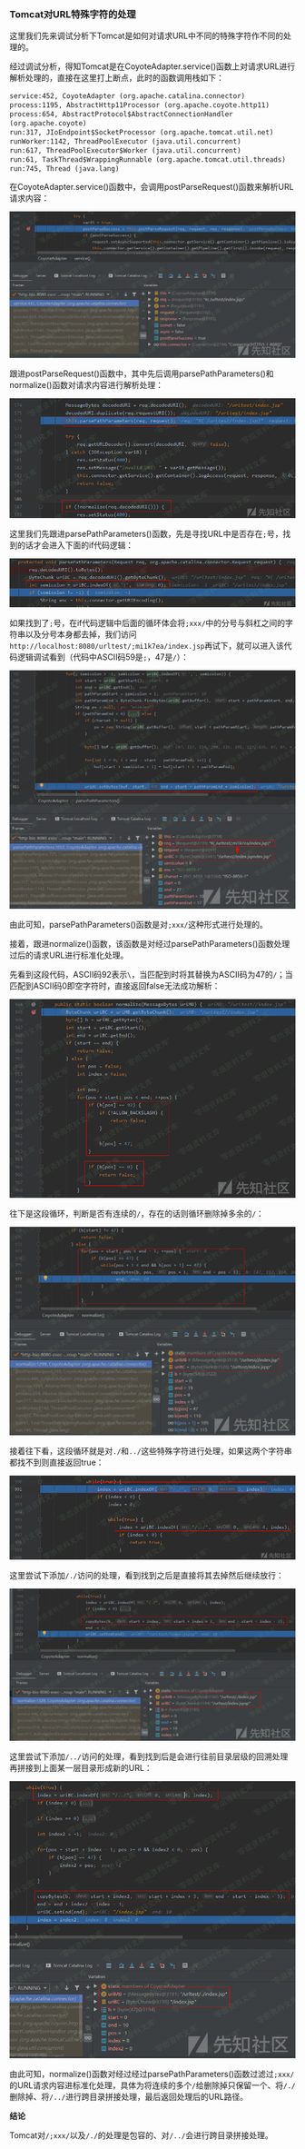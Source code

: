 ### Tomcat对URL特殊字符的处理

这里我们先来调试分析下Tomcat是如何对请求URL中不同的特殊字符作不同的处理的。

经过调试分析，得知Tomcat是在CoyoteAdapter.service()函数上对请求URL进行解析处理的，直接在这里打上断点，此时的函数调用栈如下：

    service:452, CoyoteAdapter (org.apache.catalina.connector)
    process:1195, AbstractHttp11Processor (org.apache.coyote.http11)
    process:654, AbstractProtocol$AbstractConnectionHandler (org.apache.coyote)
    run:317, JIoEndpoint$SocketProcessor (org.apache.tomcat.util.net)
    runWorker:1142, ThreadPoolExecutor (java.util.concurrent)
    run:617, ThreadPoolExecutor$Worker (java.util.concurrent)
    run:61, TaskThread$WrappingRunnable (org.apache.tomcat.util.threads)
    run:745, Thread (java.lang)

在CoyoteAdapter.service()函数中，会调用postParseRequest()函数来解析URL请求内容：

![](resource/Tomcat对URL特殊字符的处理/media/rId21.png)

跟进postParseRequest()函数中，其中先后调用parsePathParameters()和normalize()函数对请求内容进行解析处理：

![](resource/Tomcat对URL特殊字符的处理/media/rId22.png)

这里我们先跟进parsePathParameters()函数，先是寻找URL中是否存在`;`号，找到的话才会进入下面的if代码逻辑：

![](resource/Tomcat对URL特殊字符的处理/media/rId23.png)

如果找到了`;`号，在if代码逻辑中后面的循环体会将`;xxx/`中的分号与斜杠之间的字符串以及分号本身都去掉，我们访问`http://localhost:8080/urltest/;mi1k7ea/index.jsp`再试下，就可以进入该代码逻辑调试看到（代码中ASCII码59是`;`，47是`/`）：

![](resource/Tomcat对URL特殊字符的处理/media/rId24.png)

由此可知，parsePathParameters()函数是对`;xxx/`这种形式进行处理的。

接着，跟进normalize()函数，该函数是对经过parsePathParameters()函数处理过后的请求URL进行标准化处理。

先看到这段代码，ASCII码92表示`\`，当匹配到时将其替换为ASCII码为47的`/`；当匹配到ASCII码0即空字符时，直接返回false无法成功解析：

![](resource/Tomcat对URL特殊字符的处理/media/rId25.png)

往下是这段循环，判断是否有连续的`/`，存在的话则循环删除掉多余的`/`：

![](resource/Tomcat对URL特殊字符的处理/media/rId26.png)

接着往下看，这段循环就是对`./`和`../`这些特殊字符进行处理，如果这两个字符串都找不到则直接返回true：

![](resource/Tomcat对URL特殊字符的处理/media/rId27.png)

这里尝试下添加`/./`访问的处理，看到找到之后是直接将其去掉然后继续放行：

![](resource/Tomcat对URL特殊字符的处理/media/rId28.png)

这里尝试下添加`/../`访问的处理，看到找到后是会进行往前目录层级的回溯处理再拼接到上面某一层目录形成新的URL：

![](resource/Tomcat对URL特殊字符的处理/media/rId29.png)

由此可知，normalize()函数对经过经过parsePathParameters()函数过滤过`;xxx/`的URL请求内容进标准化处理，具体为将连续的多个`/`给删除掉只保留一个、将`/./`删除掉、将`/../`进行跨目录拼接处理，最后返回处理后的URL路径。

**结论**

Tomcat对`/;xxx/`以及`/./`的处理是包容的、对`/../`会进行跨目录拼接处理。
